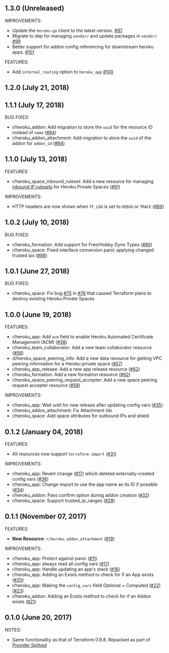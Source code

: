 ## 1.3.0 (Unreleased)


IMPROVEMENTS:

* Update the `heroku-go` client to the latest version. [#97](https://github.com/terraform-providers/terraform-provider-heroku/pull/97)
* Migrate to dep for managing `vendor/` and update packages in `vendor/` [#99](https://github.com/terraform-providers/terraform-provider-heroku/pull/99)
* Better support for addon config referencing for downstream heroku apps. [#101](https://github.com/terraform-providers/terraform-provider-heroku/pull/102/files)

FEATURES:
* Add `internal_routing` option to `heroku_app` [#100](https://github.com/terraform-providers/terraform-provider-heroku/pull/100)

## 1.2.0 (July 21, 2018)

## 1.1.1 (July 17, 2018)

BUG FIXES:

* r/heroku_addon: Add migration to store the `uuid` for the resource ID instead of `name` ([#84](https://github.com/terraform-providers/terraform-provider-heroku/pull/84))
* r/heroku_addon_attachment: Add migration to store the `uuid` of the addon for `addon_id` ([#84](https://github.com/terraform-providers/terraform-provider-heroku/pull/84))

## 1.1.0 (July 13, 2018)

FEATURES:

* r/heroku_space_inbound_ruleset: Add a new resource for managing [inbound IP rulesets](https://devcenter.heroku.com/articles/platform-api-reference#inbound-ruleset) for Heroku Private Spaces ([#91](https://github.com/terraform-providers/terraform-provider-heroku/pull/91))

IMPROVEMENTS:

* HTTP headers are now shown when `TF_LOG` is set to `DEBUG` or `TRACE` ([#89](https://github.com/terraform-providers/terraform-provider-heroku/pull/89))

## 1.0.2 (July 10, 2018)

BUG FIXES:

* r/heroku_formation: Add support for Free/Hobby Dyno Types ([#80](https://github.com/terraform-providers/terraform-provider-heroku/pull/80))
* r/heroku_space: Fixed interface conversion panic applying changed trusted ips ([#88](https://github.com/terraform-providers/terraform-provider-heroku/pull/88))

## 1.0.1 (June 27, 2018)

BUG FIXES:

* r/heroku_space: Fix bug [#75](https://github.com/terraform-providers/terraform-provider-heroku/issues/75) in [#76](https://github.com/terraform-providers/terraform-provider-heroku/pull/76) that caused Terraform plans to destroy existing Heroku Private Spaces

## 1.0.0 (June 19, 2018)

FEATURES:

* r/heroku_app: Add `acm` field to enable Heroku Automated Certificate Management (ACM) ([#38](https://github.com/terraform-providers/terraform-provider-heroku/issues/38))
* r/heroku_team_collaborator: Add a new team collaborator resource ([#56](https://github.com/terraform-providers/terraform-provider-heroku/pull/56))
* d/heroku_space_peering_info: Add a new data resource for getting VPC peering information for a Heroku private space ([#57](https://github.com/terraform-providers/terraform-provider-heroku/pull/57))
* r/heroku_app_release: Add a new app release resource ([#62](https://github.com/terraform-providers/terraform-provider-heroku/pull/62))
* r/heroku_formation: Add a new formation resource ([#62](https://github.com/terraform-providers/terraform-provider-heroku/pull/62))
* r/heroku_space_peering_request_accepter: Add a new space peering request accepter resource ([#58](https://github.com/terraform-providers/terraform-provider-heroku/pull/58))

IMPROVEMENTS:

* r/heroku_app: Wait until for new release after updating config vars ([#35](https://github.com/terraform-providers/terraform-provider-heroku/issues/35))
* r/heroku_addon_attachment: Fix Attachment Ids
* r/heroku_space: Add space attributes for outbound IPs and shield

## 0.1.2 (January 04, 2018)

FEATURES:

* All resources now support `terraform import` ([#31](https://github.com/terraform-providers/terraform-provider-heroku/pull/31))

IMPROVEMENTS:

* r/heroku_app: Revert change ([#17](https://github.com/terraform-providers/terraform-provider-heroku/pull/17)) which deleted externally-created config vars ([#36](https://github.com/terraform-providers/terraform-provider-heroku/pull/36))
* r/heroku_app: Change import to use the app name as its ID if possible ([#34](https://github.com/terraform-providers/terraform-provider-heroku/pull/34))
* r/heroku_addon: Pass confirm option during addon creation ([#32](https://github.com/terraform-providers/terraform-provider-heroku/pull/32))
* r/heroku_space: Support trusted_ip_ranges ([#28](https://github.com/terraform-providers/terraform-provider-heroku/pull/28))

## 0.1.1 (November 07, 2017)

FEATURES:

* **New Resource:** `r/heroku_addon_attachment` ([#19](https://github.com/terraform-providers/terraform-provider-heroku/issues/19))

IMPROVEMENTS:

* r/heroku_app: Protect against panic ([#11](https://github.com/terraform-providers/terraform-provider-heroku/issues/11))
* r/heroku_app: always read all config vars ([#17](https://github.com/terraform-providers/terraform-provider-heroku/issues/17))
* r/heroku_app: Handle updating an app's stack ([#16](https://github.com/terraform-providers/terraform-provider-heroku/issues/16))
* r/heroku_app: Adding an Exists method to check for if an App exists ([#20](https://github.com/terraform-providers/terraform-provider-heroku/issues/20))
* r/heroku_app: Making the `config_vars` field Optional + Computed ([#22](https://github.com/terraform-providers/terraform-provider-heroku/issues/22)] [[#23](https://github.com/terraform-providers/terraform-provider-heroku/issues/23))
* r/heroku_addon: Adding an Exists method to check for if an Addon exists ([#21](https://github.com/terraform-providers/terraform-provider-heroku/issues/21))

## 0.1.0 (June 20, 2017)

NOTES:

* Same functionality as that of Terraform 0.9.8. Repacked as part of [Provider Splitout](https://www.hashicorp.com/blog/upcoming-provider-changes-in-terraform-0-10/)
